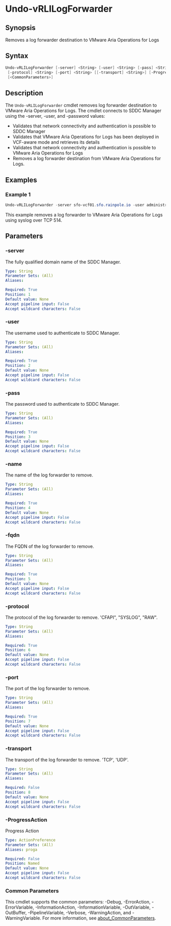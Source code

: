# Undo-vRLILogForwarder

## Synopsis

Removes a log forwarder destination to VMware Aria Operations for Logs

## Syntax

```powershell
Undo-vRLILogForwarder [-server] <String> [-user] <String> [-pass] <String> [-name] <String> [-fqdn] <String>
 [-protocol] <String> [-port] <String> [[-transport] <String>] [-ProgressAction <ActionPreference>]
 [<CommonParameters>]
```

## Description

The `Undo-vRLILogForwarder` cmdlet removes log forwarder destination to VMware Aria Operations for Logs.
The cmdlet connects to SDDC Manager using the -server, -user, and -password values:

- Validates that network connectivity and authentication is possible to SDDC Manager
- Validates that VMware Aria Operations for Logs has been deployed in VCF-aware mode and retrieves its details
- Validates that network connectivity and authentication is possible to VMware Aria Operations for Logs
- Removes a log forwarder destination from VMware Aria Operations for Logs.

## Examples

### Example 1

```powershell
Undo-vRLILogForwarder -server sfo-vcf01.sfo.rainpole.io -user administrator@vsphere.local -pass VMw@re1! -fqdn lax-vrli01.lax.rainpole.io -protocol SYSLOG -port 514
```

This example removes a log forwarder to VMware Aria Operations for Logs using syslog over TCP 514.

## Parameters

### -server

The fully qualified domain name of the SDDC Manager.

```yaml
Type: String
Parameter Sets: (All)
Aliases:

Required: True
Position: 1
Default value: None
Accept pipeline input: False
Accept wildcard characters: False
```

### -user

The username used to authenticate to SDDC Manager.

```yaml
Type: String
Parameter Sets: (All)
Aliases:

Required: True
Position: 2
Default value: None
Accept pipeline input: False
Accept wildcard characters: False
```

### -pass

The password used to authenticate to SDDC Manager.

```yaml
Type: String
Parameter Sets: (All)
Aliases:

Required: True
Position: 3
Default value: None
Accept pipeline input: False
Accept wildcard characters: False
```

### -name

The name of the log forwarder to remove.

```yaml
Type: String
Parameter Sets: (All)
Aliases:

Required: True
Position: 4
Default value: None
Accept pipeline input: False
Accept wildcard characters: False
```

### -fqdn

The FQDN of the log forwarder to remove.

```yaml
Type: String
Parameter Sets: (All)
Aliases:

Required: True
Position: 5
Default value: None
Accept pipeline input: False
Accept wildcard characters: False
```

### -protocol

The protocol of the log forwarder to remove.
'CFAPI", "SYSLOG", "RAW".

```yaml
Type: String
Parameter Sets: (All)
Aliases:

Required: True
Position: 6
Default value: None
Accept pipeline input: False
Accept wildcard characters: False
```

### -port

The port of the log forwarder to remove.

```yaml
Type: String
Parameter Sets: (All)
Aliases:

Required: True
Position: 7
Default value: None
Accept pipeline input: False
Accept wildcard characters: False
```

### -transport

The transport of the log forwarder to remove.
'TCP', 'UDP'.

```yaml
Type: String
Parameter Sets: (All)
Aliases:

Required: False
Position: 8
Default value: None
Accept pipeline input: False
Accept wildcard characters: False
```

### -ProgressAction

Progress Action

```yaml
Type: ActionPreference
Parameter Sets: (All)
Aliases: proga

Required: False
Position: Named
Default value: None
Accept pipeline input: False
Accept wildcard characters: False
```

### Common Parameters

This cmdlet supports the common parameters: -Debug, -ErrorAction, -ErrorVariable, -InformationAction, -InformationVariable, -OutVariable, -OutBuffer, -PipelineVariable, -Verbose, -WarningAction, and -WarningVariable. For more information, see [about_CommonParameters](http://go.microsoft.com/fwlink/?LinkID=113216).
